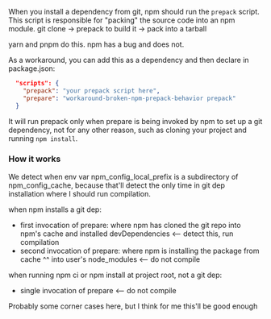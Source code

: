 When you install a dependency from git, npm should run the `prepack` script.  This script is responsible for "packing"
the source code into an npm module.  git clone -> prepack to build it -> pack into a tarball

yarn and pnpm do this.  npm has a bug and does not.

As a workaround, you can add this as a dependency and then declare in package.json:

```json
  "scripts": {
    "prepack": "your prepack script here",
    "prepare": "workaround-broken-npm-prepack-behavior prepack"
  }
```

It will run prepack only when prepare is being invoked by npm to set up a git dependency, not for any
other reason, such as cloning your project and running `npm install`.

### How it works

We detect when env var npm_config_local_prefix is a subdirectory of npm_config_cache, because that'll detect the only time in git dep installation where I should run compilation.

when npm installs a git dep:
- first invocation of prepare: where npm has cloned the git repo into npm's cache and installed devDependencies <-- detect this, run compilation
- second invocation of prepare: where npm is installing the package from cache ^^ into user's node_modules <-- do not compile

when running npm ci or npm install at project root, not a git dep:
- single invocation of prepare <-- do not compile

Probably some corner cases here, but I think for me this'll be good enough
